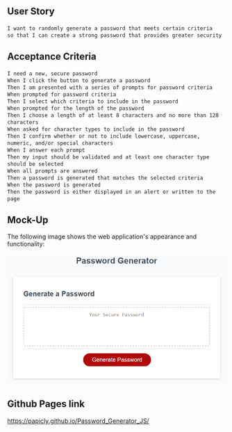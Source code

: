 
## User Story

```
I want to randomly generate a password that meets certain criteria
so that I can create a strong password that provides greater security
```

## Acceptance Criteria

```
I need a new, secure password
When I click the button to generate a password
Then I am presented with a series of prompts for password criteria
When prompted for password criteria
Then I select which criteria to include in the password
When prompted for the length of the password
Then I choose a length of at least 8 characters and no more than 128 characters
When asked for character types to include in the password
Then I confirm whether or not to include lowercase, uppercase, numeric, and/or special characters
When I answer each prompt
Then my input should be validated and at least one character type should be selected
When all prompts are answered
Then a password is generated that matches the selected criteria
When the password is generated
Then the password is either displayed in an alert or written to the page
```

## Mock-Up

The following image shows the web application's appearance and functionality:

![Alt text](assets/03-javascript-homework-demo.png)


## Github Pages link

https://papicly.github.io/Password_Generator_JS/    
